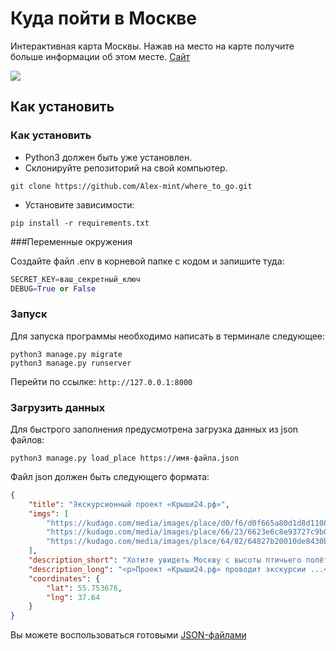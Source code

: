 # Куда пойти в Москве

Интерактивная карта Москвы. Нажав на место на карте получите больше информации об этом месте.  [Сайт](http://evv71.pythonanywhere.com/)

<img src="https://dvmn.org/media/lessons/ezgif.com-gif-maker_4nWhtfQ.gif">

## Как установить

### Как установить

- Python3 должен быть уже установлен.
- Склонируйте репозиторий на свой компьютер.
```commandline
git clone https://github.com/Alex-mint/where_to_go.git
```  
- Установите зависимости:
```commandline
pip install -r requirements.txt
```

###Переменные окружения

Создайте файл .env в корневой папке с кодом и запишите туда:
```python
SECRET_KEY=ваш_секретный_ключ
DEBUG=True or False 
```
### Запуск

Для запуска программы необходимо написать в терминале следующее:
```commandline
python3 manage.py migrate
python3 manage.py runserver
```
Перейти по ссылке: `http://127.0.0.1:8000`

### Загрузить данных

Для быстрого заполнения предусмотрена загрузка данных из json файлов:
```commandline
python3 manage.py load_place https://имя-файла.json
```
Файл json должен быть следующего формата:
```json
{
    "title": "Экскурсионный проект «Крыши24.рф»",
    "imgs": [
        "https://kudago.com/media/images/place/d0/f6/d0f665a80d1d8d110826ba797569df02.jpg",
        "https://kudago.com/media/images/place/66/23/6623e6c8e93727c9b0bb198972d9e9fa.jpg",
        "https://kudago.com/media/images/place/64/82/64827b20010de8430bfc4fb14e786c19.jpg",
    ],
    "description_short": "Хотите увидеть Москву с высоты птичьего полёта?",
    "description_long": "<p>Проект «Крыши24.рф» проводит экскурсии ...</p>",
    "coordinates": {
        "lat": 55.753676,
        "lng": 37.64
    }
}
```
Вы можете воспользоваться готовыми [JSON-файлами](https://github.com/devmanorg/where-to-go-places)
